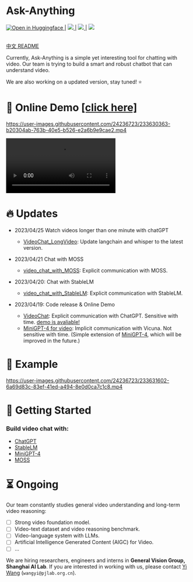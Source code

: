 # Ask-Anything

<a src="https://img.shields.io/badge/%F0%9F%A4%97-Open%20in%20Spaces-blue" href="https://huggingface.co/spaces/ynhe/AskAnything">
    <img src="https://img.shields.io/badge/%F0%9F%A4%97-Open%20in%20Spaces-blue" alt="Open in Huggingface">
</a> | <a src="https://img.shields.io/discord/1099920215724277770?label=Discord&logo=discord" href="https://discord.gg/A2Ex6Pph6A">
    <img src="https://img.shields.io/discord/1099920215724277770?label=Discord&logo=discord">
</a> | <a src="https://img.shields.io/badge/GPU%20Demo-Open-green?logo=alibabacloud" href="https://ask.opengvlab.com">
    <img src="https://img.shields.io/badge/GPU%20Demo-Open-green?logo=alibabacloud"> 
</a> | <a src="https://img.shields.io/twitter/follow/opengvlab?style=social" href="https://twitter.com/opengvlab">
    <img src="https://img.shields.io/twitter/follow/opengvlab?style=social"> 
</a>
<br></br>

[中文 README](README_cn.md)

Currently, Ask-Anything is a simple yet interesting tool for chatting with video.
Our team is trying to build a smart and robust chatbot that can understand video.

We are also working on a updated version, stay tuned! ⭐️





# :movie_camera: Online Demo [\[click here\]](https://ask.opengvlab.com)

https://user-images.githubusercontent.com/24236723/233630363-b20304ab-763b-40e5-b526-e2a6b9e9cae2.mp4

<video controls>
  <source src="https://user-images.githubusercontent.com/24236723/233630363-b20304ab-763b-40e5-b526-e2a6b9e9cae2.mp4" type="video/mp4">
Your browser does not support the video tag.
</video>


# :fire: Updates
- 2023/04/25 Watch videos longer than one minute with chatGPT
  - [VideoChat_LongVideo](https://github.com/OpenGVLab/Ask-Anything/tree/long_video_support/): Update langchain and whisper to the latest version.

- 2023/04/21 Chat with MOSS
  - [video_chat_with_MOSS](./video_chat_with_MOSS/): Explicit communication with MOSS. 

- 2023/04/20: Chat with StableLM
  - [video_chat_with_StableLM](./video_chat_with_StableLM/): Explicit communication with StableLM. 

- 2023/04/19: Code release & Online Demo
  - [VideoChat](./video_chat/): Explicit communication with ChatGPT. Sensitive with time. [demo is avaliable!](https://ask.opengvlab.com)
  - [MiniGPT-4 for video](./video_miniGPT4/): Implicit communication with Vicuna. Not sensitive with time. (Simple extension of [MiniGPT-4](https://github.com/Vision-CAIR/MiniGPT-4), which will be improved in the future.)


# :speech_balloon: Example
https://user-images.githubusercontent.com/24236723/233631602-6a69d83c-83ef-41ed-a494-8e0d0ca7c1c8.mp4

# 🔨 Getting Started

### Build video chat with:
* [ChatGPT](https://github.com/OpenGVLab/Ask-Anything/tree/main/video_chat#running-usage)
* [StableLM](https://github.com/OpenGVLab/Ask-Anything/tree/main/video_chat_with_StableLM#running-usage)
* [MiniGPT-4](https://github.com/OpenGVLab/Ask-Anything/tree/main/video_miniGPT4#running-usage)
* [MOSS](https://github.com/OpenGVLab/Ask-Anything/tree/main/video_chat_with_MOSS#running-usage)


# :hourglass_flowing_sand: Ongoing

Our team constantly studies general video understanding and long-term video reasoning:

- [ ] Strong video foundation model.
- [ ] Video-text dataset and video reasoning benchmark.
- [ ] Video-language system with LLMs.
- [ ] Artificial Intelligence Generated Content (AIGC) for Video.
- [ ] ...

We are hiring researchers, engineers and interns in **General Vision Group, Shanghai AI Lab**.  If you are interested in working with us, please contact [Yi Wang](https://shepnerd.github.io/) (`wangyi@pjlab.org.cn`).
